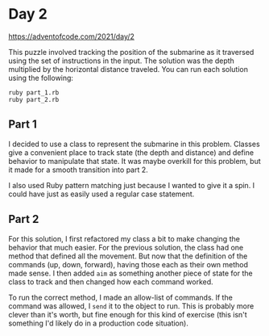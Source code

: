 # Day 2

https://adventofcode.com/2021/day/2

This puzzle involved tracking the position of the submarine as it traversed using the set of instructions in the input. The solution was the depth multiplied by the horizontal distance traveled. You can run each solution using the following:

```
ruby part_1.rb
ruby part_2.rb
```

## Part 1

I decided to use a class to represent the submarine in this problem. Classes give a convenient place to track state (the depth and distance) and define behavior to manipulate that state. It was maybe overkill for this problem, but it made for a smooth transition into part 2.

I also used Ruby pattern matching just because I wanted to give it a spin. I could have just as easily used a regular case statement.

## Part 2

For this solution, I first refactored my class a bit to make changing the behavior that much easier. For the previous solution, the class had one method that defined all the movement. But now that the definition of the commands (up, down, forward), having those each as their own method made sense. I then added `aim` as something another piece of state for the class to track and then changed how each command worked.

To run the correct method, I made an allow-list of commands. If the command was allowed, I `send` it to the object to run. This is probably more clever than it's worth, but fine enough for this kind of exercise (this isn't something I'd likely do in a production code situation).
